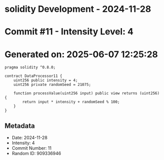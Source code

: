 ﻿# solidity Development - 2024-11-28
# Commit #11 - Intensity Level: 4
# Generated on: 2025-06-07 12:25:28
```solidity
pragma solidity ^0.8.0;

contract DataProcessor11 {
    uint256 public intensity = 4;
    uint256 private randomSeed = 21075;

    function processValue(uint256 input) public view returns (uint256) {
        return input * intensity + randomSeed % 100;
    }
}
```
## Metadata
- Date: 2024-11-28
- Intensity: 4
- Commit Number: 11
- Random ID: 909336946
